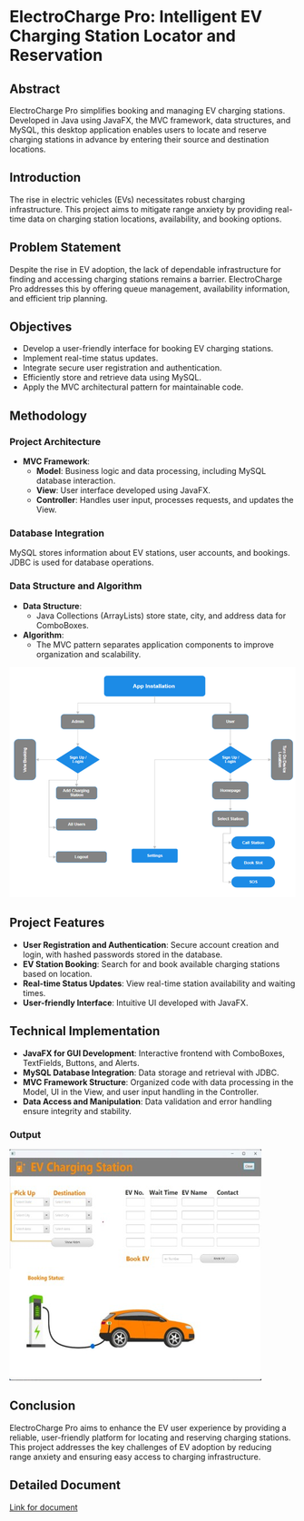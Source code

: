 # ElectroCharge Pro: Intelligent EV Charging Station Locator and Reservation

## Abstract
ElectroCharge Pro simplifies booking and managing EV charging stations. Developed in Java using JavaFX, the MVC framework, data structures, and MySQL, this desktop application enables users to locate and reserve charging stations in advance by entering their source and destination locations.

## Introduction
The rise in electric vehicles (EVs) necessitates robust charging infrastructure. This project aims to mitigate range anxiety by providing real-time data on charging station locations, availability, and booking options.


## Problem Statement
Despite the rise in EV adoption, the lack of dependable infrastructure for finding and accessing charging stations remains a barrier. ElectroCharge Pro addresses this by offering queue management, availability information, and efficient trip planning.

## Objectives
- Develop a user-friendly interface for booking EV charging stations.
- Implement real-time status updates.
- Integrate secure user registration and authentication.
- Efficiently store and retrieve data using MySQL.
- Apply the MVC architectural pattern for maintainable code.

## Methodology

### Project Architecture
- **MVC Framework**:
  - **Model**: Business logic and data processing, including MySQL database interaction.
  - **View**: User interface developed using JavaFX.
  - **Controller**: Handles user input, processes requests, and updates the View.

### Database Integration
MySQL stores information about EV stations, user accounts, and bookings. JDBC is used for database operations.

### Data Structure and Algorithm
- **Data Structure**:
  - Java Collections (ArrayLists) store state, city, and address data for ComboBoxes.
- **Algorithm**:
  - The MVC pattern separates application components to improve organization and scalability.

![Alt text](https://github.com/Shambhavikhanna09/ElectroCharge/blob/c4ad635fd8045fdf4d00577aea1d37aa87c1664b/Picture1%20EV%20CHARGING.png)

## Project Features
- **User Registration and Authentication**: Secure account creation and login, with hashed passwords stored in the database.
- **EV Station Booking**: Search for and book available charging stations based on location.
- **Real-time Status Updates**: View real-time station availability and waiting times.
- **User-friendly Interface**: Intuitive UI developed with JavaFX.

## Technical Implementation
- **JavaFX for GUI Development**: Interactive frontend with ComboBoxes, TextFields, Buttons, and Alerts.
- **MySQL Database Integration**: Data storage and retrieval with JDBC.
- **MVC Framework Structure**: Organized code with data processing in the Model, UI in the View, and user input handling in the Controller.
- **Data Access and Manipulation**: Data validation and error handling ensure integrity and stability.

### Output
![Alt text](https://github.com/Shambhavikhanna09/ElectroCharge/blob/c4ad635fd8045fdf4d00577aea1d37aa87c1664b/Picture2EV.jpg)

## Conclusion
ElectroCharge Pro aims to enhance the EV user experience by providing a reliable, user-friendly platform for locating and reserving charging stations. This project addresses the key challenges of EV adoption by reducing range anxiety and ensuring easy access to charging infrastructure.

## Detailed Document 
[Link for document](https://github.com/Shambhavikhanna09/ElectroCharge/blob/8d257aa78cf5fb358472bece8b95953c66a546c8/MINORPROJECT1%20end%20term_removed.pdf)
